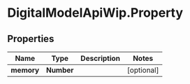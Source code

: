 # DigitalModelApiWip.Property

## Properties

Name | Type | Description | Notes
------------ | ------------- | ------------- | -------------
**memory** | **Number** |  | [optional] 


